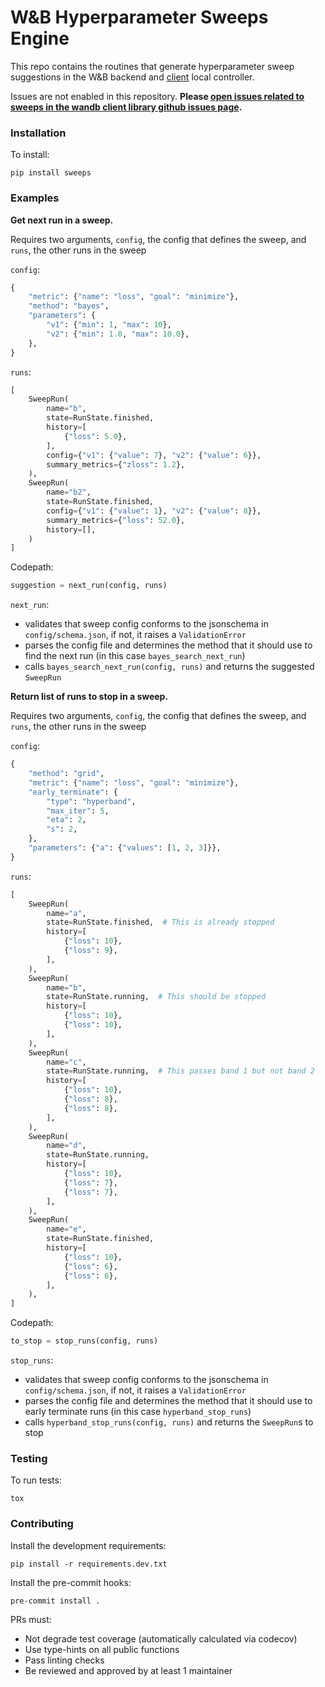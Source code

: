 # W&B Hyperparameter Sweeps Engine

This repo contains the routines that generate hyperparameter sweep suggestions in
the W&B backend and [client](https://github.com/wandb/client) local controller.

Issues are not enabled in this repository.
__Please [open issues related to sweeps in the wandb client library github issues page](https://github.com/wandb/client/issues/new/choose).__

### Installation
To install:


```
pip install sweeps
```

### Examples

__Get next run in a sweep.__

Requires two arguments, `config`, the config that defines the sweep, and `runs`, the other runs in the sweep

`config`:
```python
{
    "metric": {"name": "loss", "goal": "minimize"},
    "method": "bayes",
    "parameters": {
        "v1": {"min": 1, "max": 10},
        "v2": {"min": 1.0, "max": 10.0},
    },
}
```

`runs`:
```python
[
    SweepRun(
        name="b",
        state=RunState.finished,
        history=[
            {"loss": 5.0},
        ],
        config={"v1": {"value": 7}, "v2": {"value": 6}},
        summary_metrics={"zloss": 1.2},
    ),
    SweepRun(
        name="b2",
        state=RunState.finished,
        config={"v1": {"value": 1}, "v2": {"value": 8}},
        summary_metrics={"loss": 52.0},
        history=[],
    )
]
```

Codepath:

```python
suggestion = next_run(config, runs)
```
`next_run`:
* validates that sweep config conforms to the jsonschema in `config/schema.json`, if not, it raises a `ValidationError`
* parses the config file and determines the method that it should use to find the next run (in this case `bayes_search_next_run`)
* calls `bayes_search_next_run(config, runs)` and returns the suggested `SweepRun`



__Return list of runs to stop in a sweep.__

Requires two arguments, `config`, the config that defines the sweep, and `runs`, the other runs in the sweep

`config`:
```python
{
    "method": "grid",
    "metric": {"name": "loss", "goal": "minimize"},
    "early_terminate": {
        "type": "hyperband",
        "max_iter": 5,
        "eta": 2,
        "s": 2,
    },
    "parameters": {"a": {"values": [1, 2, 3]}},
}
```

`runs`:
```python
[
    SweepRun(
        name="a",
        state=RunState.finished,  # This is already stopped
        history=[
            {"loss": 10},
            {"loss": 9},
        ],
    ),
    SweepRun(
        name="b",
        state=RunState.running,  # This should be stopped
        history=[
            {"loss": 10},
            {"loss": 10},
        ],
    ),
    SweepRun(
        name="c",
        state=RunState.running,  # This passes band 1 but not band 2
        history=[
            {"loss": 10},
            {"loss": 8},
            {"loss": 8},
        ],
    ),
    SweepRun(
        name="d",
        state=RunState.running,
        history=[
            {"loss": 10},
            {"loss": 7},
            {"loss": 7},
        ],
    ),
    SweepRun(
        name="e",
        state=RunState.finished,
        history=[
            {"loss": 10},
            {"loss": 6},
            {"loss": 6},
        ],
    ),
]
```

Codepath:

```python
to_stop = stop_runs(config, runs)
```
`stop_runs`:
* validates that sweep config conforms to the jsonschema in `config/schema.json`, if not, it raises a `ValidationError`
* parses the config file and determines the method that it should use to early terminate runs (in this case `hyperband_stop_runs`)
* calls `hyperband_stop_runs(config, runs)` and returns the `SweepRun`s to stop


### Testing
To run tests:

```
tox
```




### Contributing

Install the development requirements:

```
pip install -r requirements.dev.txt
```

Install the pre-commit hooks:
```
pre-commit install .
```

PRs must:

* Not degrade test coverage (automatically calculated via codecov)
* Use type-hints on all public functions
* Pass linting checks
* Be reviewed and approved by at least 1 maintainer
